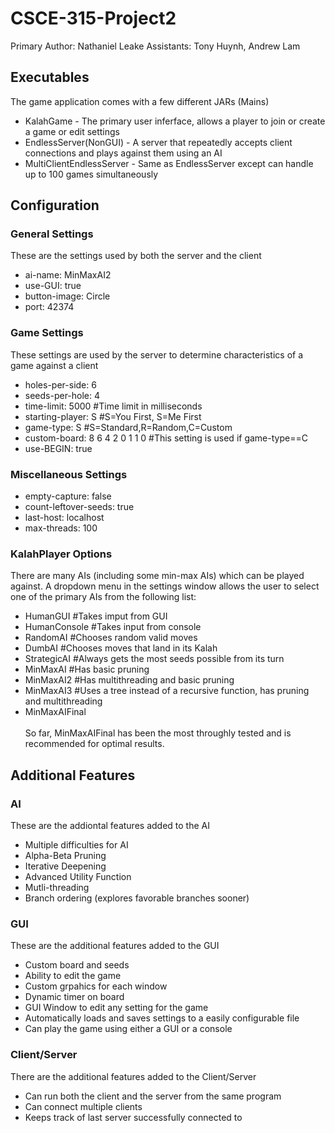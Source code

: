 # CSCE-315-Project2 <br />
Primary Author: Nathaniel Leake
Assistants: Tony Huynh, Andrew Lam

## Executables
The game application comes with a few different JARs (Mains)
* KalahGame - The primary user inferface, allows a player to join or create a game or edit settings
* EndlessServer(NonGUI) - A server that repeatedly accepts client connections and plays against them using an AI
* MultiClientEndlessServer - Same as EndlessServer except can handle up to 100 games simultaneously

## Configuration
### General Settings
These are the settings used by both the server and the client
* ai-name: MinMaxAI2
* use-GUI: true
* button-image: Circle
* port: 42374

### Game Settings
These settings are used by the server to determine characteristics of a game against a client
* holes-per-side: 6
* seeds-per-hole: 4
* time-limit: 5000 #Time limit in milliseconds
* starting-player: S #S=You First, S=Me First
* game-type: S #S=Standard,R=Random,C=Custom
* custom-board: 8 6 4 2 0 1 1 0 #This setting is used if game-type==C
* use-BEGIN: true

### Miscellaneous Settings
* empty-capture: false
* count-leftover-seeds: true
* last-host: localhost
* max-threads: 100

### KalahPlayer Options
There are many AIs (including some min-max AIs) which can be played against. A dropdown menu in the settings window allows the user to select one of the primary AIs from the following list:
* HumanGUI #Takes imput from GUI
* HumanConsole #Takes input from console
* RandomAI #Chooses random valid moves
* DumbAI #Chooses moves that land in its Kalah
* StrategicAI #Always gets the most seeds possible from its turn
* MinMaxAI #Has basic pruning
* MinMaxAI2 #Has multithreading and basic pruning
* MinMaxAI3 #Uses a tree instead of a recursive function, has pruning and multithreading
* MinMaxAIFinal
<br /><br />
So far, MinMaxAIFinal has been the most throughly tested and is recommended for optimal results.

## Additional Features
### AI
These are the addiontal features added to the AI
* Multiple difficulties for AI
* Alpha-Beta Pruning
* Iterative Deepening
* Advanced Utility Function
* Mutli-threading
* Branch ordering (explores favorable branches sooner)

### GUI
These are the additional features added to the GUI
* Custom board and seeds
* Ability to edit the game
* Custom grpahics for each window
* Dynamic timer on board
* GUI Window to edit any setting for the game
* Automatically loads and saves settings to a easily configurable file 
* Can play the game using either a GUI or a console

### Client/Server
There are the additional features added to the Client/Server
* Can run both the client and the server from the same program
* Can connect multiple clients
* Keeps track of last server successfully connected to
